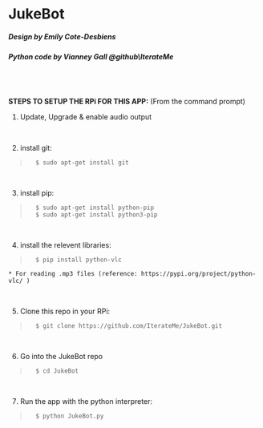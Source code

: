 # JukeBot
##### Design by Emily Cote-Desbiens
##### Python code by Vianney Gall @github\IterateMe
<br>
<br>

**STEPS TO SETUP THE RPi FOR THIS APP:**
(From the command prompt)
<br>

1) Update, Upgrade & enable audio output
<br>

2) install git:
>       $ sudo apt-get install git
<br>

3) install pip:
>       $ sudo apt-get install python-pip
>       $ sudo apt-get install python3-pip
<br>

4) install the relevent libraries:
>       $ pip install python-vlc
    * For reading .mp3 files (reference: https://pypi.org/project/python-vlc/ )
<br>    

5) Clone this repo in your RPi:
>       $ git clone https://github.com/IterateMe/JukeBot.git
<br>

6) Go into the JukeBot repo
>       $ cd JukeBot
<br>    

7) Run the app with the python interpreter:
>       $ python JukeBot.py
<br>
